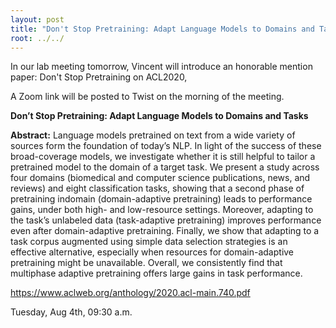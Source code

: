 ```yaml
---
layout: post
title: "Don't Stop Pretraining: Adapt Language Models to Domains and Tasks"
root: ../../
---
```

In our lab meeting tomorrow, Vincent will introduce an honorable mention paper: Don't Stop Pretraining  on ACL2020,

A Zoom link will be posted to Twist on the morning of the meeting. 

**Don’t Stop Pretraining: Adapt Language Models to Domains and Tasks**

**Abstract:**
Language models pretrained on text from a wide variety of sources form the foundation of today’s NLP. In light of the success of these broad-coverage models, we investigate whether it is still helpful to tailor a pretrained model to the domain of a target task. We present a study across four domains (biomedical and computer science publications, news, and reviews) and eight classification tasks, showing that a second phase of pretraining indomain (domain-adaptive pretraining) leads to performance gains, under both high- and low-resource settings. Moreover, adapting to the task’s unlabeled data (task-adaptive pretraining) improves performance even after domain-adaptive pretraining. Finally, we show that adapting to a task corpus augmented using simple data selection strategies is an effective alternative, especially when resources for domain-adaptive pretraining might be unavailable. Overall, we consistently find that multiphase adaptive pretraining offers large gains in task performance.

https://www.aclweb.org/anthology/2020.acl-main.740.pdf

Tuesday, Aug 4th, 09:30 a.m.
